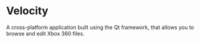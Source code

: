 Velocity
========

A cross-platform application built using the Qt framework, that allows you to browse and edit Xbox 360 files.
